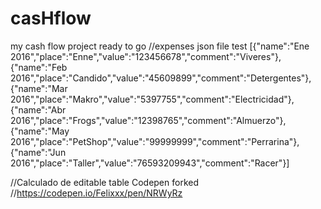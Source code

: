 # casHflow
my cash flow project ready to go
//expenses json file test
[{"name":"Ene 2016","place":"Enne","value":"123456678","comment":"Viveres"},{"name":"Feb 2016","place":"Candido","value":"45609899","comment":"Detergentes"},{"name":"Mar 2016","place":"Makro","value":"5397755","comment":"Electricidad"},{"name":"Abr 2016","place":"Frogs","value":"12398765","comment":"Almuerzo"},{"name":"May 2016","place":"PetShop","value":"99999999","comment":"Perrarina"},{"name":"Jun 2016","place":"Taller","value":"76593209943","comment":"Racer"}]

//Calculado de editable table Codepen forked
//https://codepen.io/Felixxx/pen/NRWyRz
